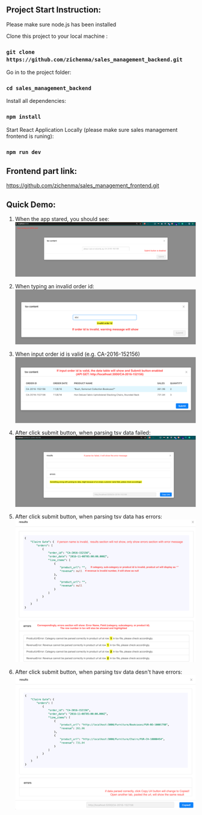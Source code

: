 ## Project Start Instruction:

Please make sure node.js has been installed

Clone this project to your local machine :

### `git clone https://github.com/zichenma/sales_management_backend.git`

Go in to the project folder:

### `cd sales_management_backend`

Install all dependencies:

### `npm install`

Start React Application Locally (please make sure sales management frontend is runing): 

### `npm run dev`

## Frontend part link:

https://github.com/zichenma/sales_management_frontend.git

## Quick Demo:

1. When the app stared, you should see:
![](docImages/1.png)

2. When typing an invalid order id:
![](docImages/2.png)

3. When input order id is valid (e.g. CA-2016-152156)
![](docImages/3.png)

4. After click submit button, when parsing tsv data failed:
![](docImages/4.png)

5. After click submit button, when parsing tsv data has errors:
![](docImages/5.png)

6. After click submit button, when parsing tsv data desn't have errors:
![](docImages/6.png)

